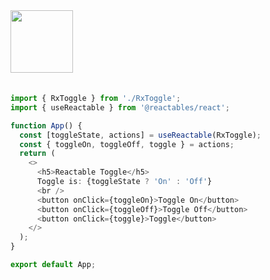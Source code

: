 <a href="https://stackblitz.com/edit/vitejs-vite-vijfxw?file=src%2FApp.tsx" target="_blank" rel="noreferrer">
 <img src="/reactables/stackblitz.png" width="100" />
<a>

<br>
<br>

```typescript
import { RxToggle } from './RxToggle';
import { useReactable } from '@reactables/react';

function App() {
  const [toggleState, actions] = useReactable(RxToggle);
  const { toggleOn, toggleOff, toggle } = actions;
  return (
    <>
      <h5>Reactable Toggle</h5>
      Toggle is: {toggleState ? 'On' : 'Off'}
      <br />
      <button onClick={toggleOn}>Toggle On</button>
      <button onClick={toggleOff}>Toggle Off</button>
      <button onClick={toggle}>Toggle</button>
    </>
  );
}

export default App;
```
